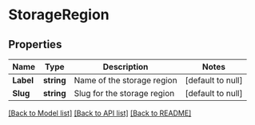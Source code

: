 # StorageRegion

## Properties
Name | Type | Description | Notes
------------ | ------------- | ------------- | -------------
**Label** | **string** | Name of the storage region | [default to null]
**Slug** | **string** | Slug for the storage region | [default to null]

[[Back to Model list]](../README.md#documentation-for-models) [[Back to API list]](../README.md#documentation-for-api-endpoints) [[Back to README]](../README.md)


